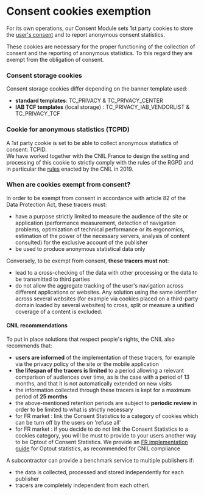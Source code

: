 # Consent cookies exemption

For its own operations, our Consent Module sets 1st party cookies to store the [user's consent](../consent-cookie.md) and to report anonymous consent statistics.

These cookies are necessary for the proper functioning of the collection of consent and the reporting of anonymous statistics. To this regard they are exempt from the obligation of consent.

### Consent storage cookies

Consent storage cookies differ depending on the banner template used:

* **standard templates**: TC\_PRIVACY & TC\_PRIVACY\_CENTER
* **IAB TCF templates** (local storage) : TC\_PRIVACY\_IAB\_VENDORLIST & TC\_PRIVACY\_TCF&#x20;

### Cookie for anonymous statistics (TCPID)

A 1st party cookie is set to be able to collect anonymous statistics of consent: TCPID.\
We have worked together with the CNIL France to design the setting and processing of this cookie to strictly comply with the rules of the RGPD and in particular the [rules](https://www.cnil.fr/fr/cookies-et-autres-traceurs/regles/cookies-solutions-pour-les-outils-de-mesure-daudience) enacted by the CNIL in 2019.

### When are cookies exempt from consent?

In order to be exempt from consent in accordance with article 82 of the Data Protection Act, these tracers must:

* have a purpose strictly limited to measure the audience of the site or application (performance measurement, detection of navigation problems, optimization of technical performance or its ergonomics, estimation of the power of the necessary servers, analysis of content consulted) for the exclusive account of the publisher
* be used to produce anonymous statistical data only

Conversely, to be exempt from consent, **these tracers** **must not**:

* lead to a cross-checking of the data with other processing or the data to be transmitted to third parties
* do not allow the aggregate tracking of the user's navigation across different applications or websites. Any solution using the same identifier across several websites (for example via cookies placed on a third-party domain loaded by several websites) to cross, split or measure a unified coverage of a content is excluded.

#### CNIL recommendations

To put in place solutions that respect people's rights, the CNIL also recommends that:

* **users are informed** of the implementation of these tracers, for example via the privacy policy of the site or the mobile application
* **the lifespan of the tracers is limited** to a period allowing a relevant comparison of audiences over time, as is the case with a period of 13 months, and that it is not automatically extended on new visits
* the information collected through these tracers is kept for a maximum period of **25 months**
* the above-mentioned retention periods are subject to **periodic review** in order to be limited to what is strictly necessary
* for FR market : link the Consent Statistics to a category of cookies which can be turn off by the users on 'refuse all'
* for FR market : if you decide to do not link the Consent Statistics to a cookies category, you will be must to provide to your users another way to be Optout of Consent Statistics. We provide an [FR implementation guide](implementation-guide-for-exempted-consent-statistics-fr-market.md) for Optout statistics, as recommended for CNIL compliance

A subcontractor can provide a benchmark service to multiple publishers if:

* the data is collected, processed and stored independently for each publisher
* tracers are completely independent from each other\
